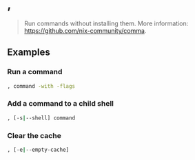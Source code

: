 # ,

> Run commands without installing them. More information: <https://github.com/nix-community/comma>.

## Examples

### Run a command

```bash
, command -with -flags
```

### Add a command to a child shell

```bash
, [-s|--shell] command
```

### Clear the cache

```bash
, [-e|--empty-cache]
```
